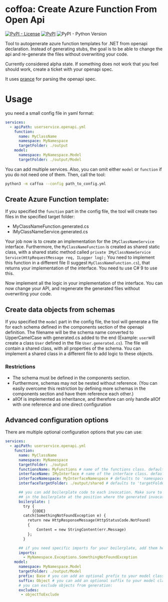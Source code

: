 # coffoa: Create Azure Function From Open Api

[![PyPI - License](https://img.shields.io/pypi/l/caffoa)](https://pypi.org/project/caffoa/)
[![PyPI](https://img.shields.io/pypi/v/caffoa)](https://pypi.org/project/caffoa/)
![PyPI - Python Version](https://img.shields.io/pypi/pyversions/caffoa)

Tool to autogenerate azure function templates for .NET from openapi declaration.
Instead of generating stubs, the goal is to be able to change the api and re-generate the files without overwriting your code.

Currently considered alpha state. If something does not work that you feel should work, create a ticket with your openapi spec.

It uses [prance](https://pypi.org/project/prance/) for parsing the openapi spec.

# Usage

you need a small config file in yaml format:
```yaml
services:
  - apiPath: userservice.openapi.yml
    function:
      name: MyClassName
      namespace: MyNamespace
      targetFolder: ./output
    model:
      namespace: MyNamespace.Model
      targetFolder: ./output/Model
```
You can add multiple services. Also, you can omit either `model` or `function` if you do not need one of them.
Then, call the tool: 

```bash
python3 -m caffoa --config path_to_config.yml
```

## Create Azure Function template:

If you specified the `function` part in the config file, 
the tool will create two files in the specified target folder:
* MyClassNameFunction.generated.cs
* IMyClassNameService.generated.cs

Your job now is to create an implementation for the `IMyClassNameService` interface.
Furthermore, the `MyClassNameFunction` is created as shared static class, with a shared static method called `private IMyClassNameService Service(HttpRequestMessage req, ILogger log);`
You need to implement this function in a different file (I suggest `MyClassNameFunction.cs`), that returns your implementation of the interface. You need tu use C# 9 to use this.

Now implement all the logic in your implementation of the interface. You can now change your API, and regenerate the generated files without overwriting your code.

## Create data objects from schemas

If you specified the `model` part in the config file, the tool will generate a file for each schema defined in the components section of the openapi definition. The filename will be the schema name converted to UpperCamelCase with generated.cs added to the end (Example: `user`will create a class `User` defined in the file `User.generated.cs`).
The file will contain a shared class, with all properties of the schema. You can implement a shared class in a different file to add logic to these objects.

### Restrictions 
* The schema must be defined in the components section.
* Furthermore, schemas may not be nested without reference.
(You can easily overcome this restriction by defining more schemas in the components section and have them reference each other.)
* allOf is implemented as inheritance, and therefore can only handle allOf with one reference and one direct configuration

## Advanced configuration options
There are multiple optional configuration options that you can use:
```yaml
services:
  - apiPath: userservice.openapi.yml
    function:
      name: MyClassName
      namespace: MyNamespace
      targetFolder: ./output
      functionsName: MyFunctions # name of the functions class. defaults to {name}Functions 
      interfaceName: IMyInterface # name of the interface class. defaults to I{name}Service. 
      interfaceNamespace: MyInterfaceNamespace # defaults to 'namespace'. If given, the interface uses this namespace
      interfaceTargetFolder: ./output/shared # defaults to 'targetFolder'. If given, the interface is written to this folder

      ## you can add boilerplate code to each invocation. Make sure to put {CODE}
      ## in the boilerplate at the position where the generated invocation should be placed
      boilerplate: |
        try {
            {CODE}
        catch(SomethingNotFoundException e) {
          return new HttpResponseMessage(HttpStatusCode.NotFound)
          {
              Content = new StringContent(err.Message)
          };
        }

      ## if you need specific imports for your boilerplate, add them here:
      imports:
        - MyNamespace.Exceptions.SomethingNotFoundException
    model:
      namespace: MyNamespace.Model
      targetFolder: ./output/Model
      prefix: Base # you can add an optional prefix to your model classes
      suffix: Object # you can add an optional suffix to your model classes
      # you can exclude objects from generation:
      excludes:
       - objectToExclude
```